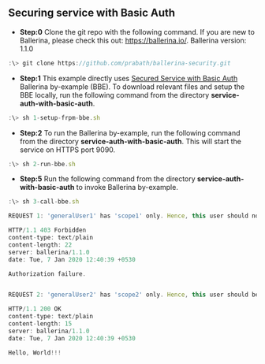 ## Securing service with Basic Auth

* **Step:0** Clone the git repo with the following command. If you are new to Ballerina, please check this out: https://ballerina.io/. Ballerina version: 1.1.0

```javascript
:\> git clone https://github.com/prabath/ballerina-security.git
```

* **Step:1** This example directly uses [Secured Service with Basic Auth](https://ballerina.io/learn/by-example/secured-service-with-basic-auth.html) Ballerina by-example (BBE). To download relevant files and setup the BBE locally, run the following command from the directory **service-auth-with-basic-auth**.

```javascript
:\> sh 1-setup-frpm-bbe.sh
```
* **Step:2** To run the Ballerina by-example, run the following command from the directory **service-auth-with-basic-auth**. This will start the service on HTTPS port 9090.

```javascript
:\> sh 2-run-bbe.sh
```
* **Step:5** Run the following command from the directory **service-auth-with-basic-auth** to invoke Ballerina by-example.

```javascript
:\> sh 3-call-bbe.sh

REQUEST 1: 'generalUser1' has 'scope1' only. Hence, this user should not be able to call 'sayHello' resource

HTTP/1.1 403 Forbidden
content-type: text/plain
content-length: 22
server: ballerina/1.1.0
date: Tue, 7 Jan 2020 12:40:39 +0530

Authorization failure.


REQUEST 2: 'generalUser2' has 'scope2' only. Hence, this user should be able to call 'sayHello' resource

HTTP/1.1 200 OK
content-type: text/plain
content-length: 15
server: ballerina/1.1.0
date: Tue, 7 Jan 2020 12:40:39 +0530

Hello, World!!!
```
